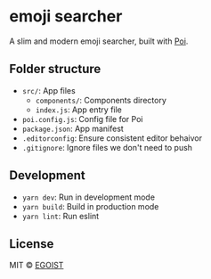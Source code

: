 # emoji searcher

A slim and modern emoji searcher, built with [Poi](https://poi.js.org).

## Folder structure

- `src/`: App files
  - `components/`: Components directory
  - `index.js`: App entry file
- `poi.config.js`: Config file for Poi
- `package.json`: App manifest
- `.editorconfig`: Ensure consistent editor behaivor
- `.gitignore`: Ignore files we don't need to push

## Development

- `yarn dev`: Run in development mode
- `yarn build`: Build in production mode
- `yarn lint`: Run eslint

## License

MIT &copy; [EGOIST](https://github.com/egoist)
